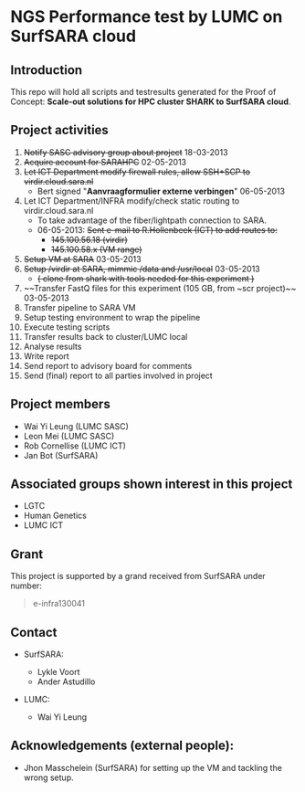 NGS Performance test by LUMC on SurfSARA cloud
==============================================

Introduction
------------

This repo will hold all scripts and testresults generated for the Proof of 
Concept: __Scale-out solutions for HPC cluster SHARK to SurfSARA cloud__.


Project activities
------------------

1. ~~Notify SASC advisory group about project~~ 18-03-2013
1. ~~Acquire account for SARAHPC~~ 02-05-2013
1. ~~Let ICT Department modify firewall rules, allow SSH+SCP to virdir.cloud.sara.nl~~
    * Bert signed "**Aanvraagformulier externe verbingen**" 06-05-2013
1. Let ICT Department/INFRA modify/check static routing to virdir.cloud.sara.nl
    * To take advantage of the fiber/lightpath connection to SARA.
    * 06-05-2013: ~~Sent e-mail to R.Hollenbeek (ICT) to add routes to:~~
        * ~~145.100.56.18 (virdir)~~
        * ~~145.100.58.x (VM range)~~
1. ~~Setup VM at SARA~~ 03-05-2013
1. ~~Setup /virdir at SARA, mimmic /data and /usr/local~~ 03-05-2013
    * ~~( clone from shark with tools needed for this experiment )~~
1. ~~Transfer FastQ files for this experiment (105 GB, from ~scr project)~~ 03-05-2013
1. Transfer pipeline to SARA VM
1. Setup testing environment to wrap the pipeline
1. Execute testing scripts
1. Transfer results back to cluster/LUMC local
1. Analyse results
1. Write report
1. Send report to advisory board for comments
1. Send (final) report to all parties involved in project



Project members
---------------
* Wai Yi Leung (LUMC SASC)
* Leon Mei (LUMC SASC)
* Rob Cornellise (LUMC ICT)
* Jan Bot (SurfSARA)

Associated groups shown interest in this project
------------------------------------------------
* LGTC
* Human Genetics
* LUMC ICT

Grant
-----

This project is supported by a grand received from SurfSARA under number: 
> e-infra130041

Contact
-------

* SurfSARA:
    - Lykle Voort
    - Ander Astudillo

* LUMC:
    - Wai Yi Leung

Acknowledgements (external people):
----------------------------------
* Jhon Masschelein (SurfSARA) for setting up the VM and tackling the wrong setup.



